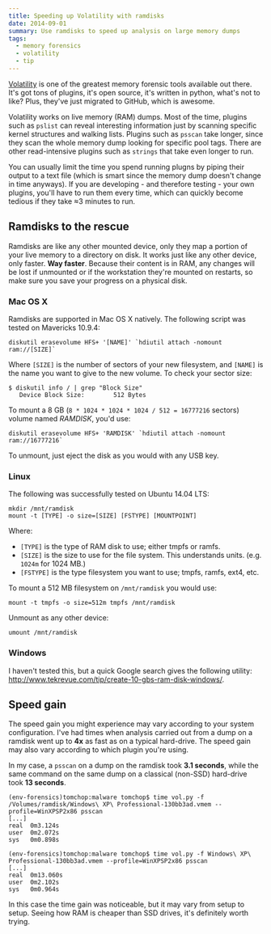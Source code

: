 ```yaml
---
title: Speeding up Volatility with ramdisks
date: 2014-09-01
summary: Use ramdisks to speed up analysis on large memory dumps
tags:
  - memory forensics
  - volatility
  - tip
---
```


[Volatility](https://github.com/volatilityfoundation/volatility) is one of the
greatest memory forensic tools available out there. It's got tons of plugins,
it's open source, it's written in python, what's not to like? Plus,
they've just migrated to GitHub, which is awesome.

Volatility works on live memory (RAM) dumps. Most of the time, plugins such as
`pslist` can reveal interesting information just by scanning specific kernel
structures and walking lists. Plugins such as `psscan` take longer, since they
scan the whole memory dump looking for specific pool tags. There are other
read-intensive plugins such as `strings` that take even longer to run.

You can usually limit the time you spend running plugns by piping their output
to a text file (which is smart since the memory dump doesn't change in time
anyways). If you are developing - and therefore testing - your own plugins,
you'll have to run them every time, which can quickly become tedious if they
take ≈3 minutes to run.

## Ramdisks to the rescue

Ramdisks are like any other mounted device, only they map a portion of your live
memory to a directory on disk. It works just like any other device, only faster.
**Way faster**. Because their content is in RAM, any changes will be lost if
unmounted or if the workstation they're mounted on restarts, so make sure you
save your progress on a physical disk.

### Mac OS X

Ramdisks are supported in Mac OS X natively. The following script was tested on
Mavericks 10.9.4:

```terminal
diskutil erasevolume HFS+ '[NAME]' `hdiutil attach -nomount ram://[SIZE]`
```

Where `[SIZE]` is the number of sectors of your new filesystem, and `[NAME]` is
the name you want to give to the new volume. To check your sector size:

```terminal
$ diskutil info / | grep "Block Size"
   Device Block Size:        512 Bytes
```

To mount a 8 GB (`8 * 1024 * 1024 * 1024 / 512 = 16777216` sectors) volume named
_RAMDISK_, you'd use:

```terminal
diskutil erasevolume HFS+ 'RAMDISK' `hdiutil attach -nomount ram://16777216`
```

To unmount, just eject the disk as you would with any USB key.

### Linux

The following was successfully tested on Ubuntu 14.04 LTS:

```terminal
mkdir /mnt/ramdisk
mount -t [TYPE] -o size=[SIZE] [FSTYPE] [MOUNTPOINT]
```

Where:

- `[TYPE]` is the type of RAM disk to use; either tmpfs or ramfs.
- `[SIZE]` is the size to use for the file system. This understands units. (e.g.
  `1024m` for 1024 MB.)
- `[FSTYPE]` is the type filesystem you want to use; tmpfs, ramfs, ext4, etc.

To mount a 512 MB filesystem on `/mnt/ramdisk` you would use:

```terminal
mount -t tmpfs -o size=512m tmpfs /mnt/ramdisk
```

Unmount as any other device:

```terminal
umount /mnt/ramdisk
```

### Windows

I haven't tested this, but a quick Google search gives the following utility:
http://www.tekrevue.com/tip/create-10-gbs-ram-disk-windows/.

## Speed gain

The speed gain you might experience may vary according to your system
configuration. I've had times when analysis carried out from a dump on a ramdisk
went up to **4x** as fast as on a typical hard-drive. The speed gain may also
vary according to which plugin you're using.

In my case, a `psscan` on a dump on the ramdisk took **3.1 seconds**, while the
same command on the same dump on a classical (non-SSD) hard-drive took **13
seconds**.

```terminal
(env-forensics)tomchop:malware tomchop$ time vol.py -f /Volumes/ramdisk/Windows\ XP\ Professional-130bb3ad.vmem --profile=WinXPSP2x86 psscan
[...]
real  0m3.124s
user  0m2.072s
sys   0m0.898s
```

```terminal
(env-forensics)tomchop:malware tomchop$ time vol.py -f Windows\ XP\ Professional-130bb3ad.vmem --profile=WinXPSP2x86 psscan
[...]
real  0m13.060s
user  0m2.102s
sys   0m0.964s
```

In this case the time gain was noticeable, but it may vary from setup to setup.
Seeing how RAM is cheaper than SSD drives, it's definitely worth trying.
